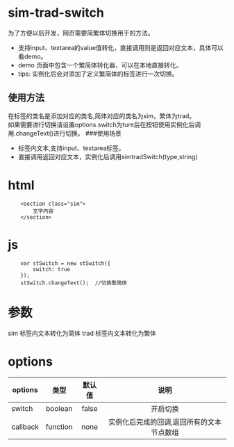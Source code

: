 # sim-trad-switch
为了方便以后开发，网页需要简繁体切换用于的方法。
* 支持input、textarea的value值转化，直接调用则是返回对应文本，具体可以看demo。
* demo 页面中包含一个繁简体转化器，可以在本地直接转化。
* tips: 实例化后会对添加了定义繁简体的标签进行一次切换。

## 使用方法
在标签的类名是添加对应的类名,简体对应的类名为sim，繁体为trad。  
如果需要进行切换请设置options.switch为ture后在按钮使用实例化后调用.changeText()进行切换。
###使用场景
* 标签内文本,支持input、textarea标签。
* 直接调用返回对应文本，实例化后调用simtradSwitch(type,string)

# html
```
	<section class="sim">
		文字内容
	</section>
```
# js
```
	var stSwitch = new stSwitch({
		switch: true
	});
	stSwitch.changeText();	//切换繁简体
```

# 参数
sim 	标签内文本转化为简体
trad 	标签内文本转化为繁体
# options
| options | 类型 | 默认值 | 说明 |
| ---------- |:-------:|:-------:|:------:|
| switch | boolean | false | 开启切换 |
| callback | function | none | 实例化后完成的回调,返回所有的文本节点数组 |
